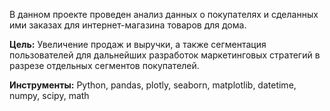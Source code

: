 В данном проекте проведен анализ данных о покупателях и сделанных ими заказах для интернет-магазина товаров для дома.

**Цель:** Увеличение продаж и выручки, а также сегментация пользователей для дальнейших разработок маркетинговых стратегий в разрезе отдельных сегментов покупателей.

**Инструменты:** Python, pandas, plotly, seaborn, matplotlib, datetime, numpy, scipy, math
